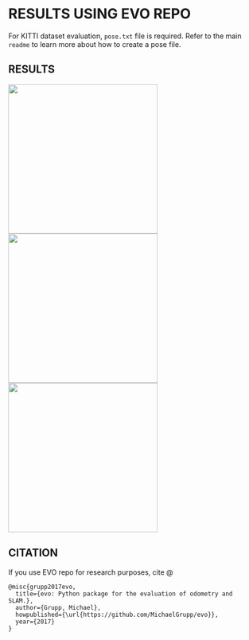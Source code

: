 # RESULTS USING EVO REPO

For KITTI dataset evaluation, ```pose.txt``` file is required. Refer to the main ```readme``` to learn more about how to create a pose file.

## RESULTS

<img src="https://github.com/jerriebright/VisualOdometry/blob/main/results/traj.png" height="300" width="300">
<img src="https://github.com/jerriebright/VisualOdometry/blob/main/results/trans.png" height="300" width="300">
<img src="https://github.com/jerriebright/VisualOdometry/blob/main/results/R-P-Y.png" height="300" width="300">

## CITATION

If you use EVO repo for research purposes, cite @
``` 
@misc{grupp2017evo,
  title={evo: Python package for the evaluation of odometry and SLAM.},
  author={Grupp, Michael},
  howpublished={\url{https://github.com/MichaelGrupp/evo}},
  year={2017}
}
``` 

